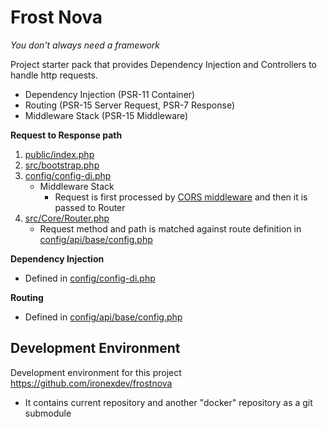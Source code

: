 # Frost Nova 
_You don't always need a framework_

Project starter pack that provides Dependency Injection and Controllers to handle http requests.
- Dependency Injection (PSR-11 Container)
- Routing (PSR-15 Server Request, PSR-7 Response)
- Middleware Stack (PSR-15 Middleware)

**Request to Response path**
1) [public/index.php](https://github.com/ironexdev/frostnova-app/blob/master/public/index.php)
2) [src/bootstrap.php](https://github.com/ironexdev/frostnova-app/blob/master/src/bootstrap.php)
3) [config/config-di.php](https://github.com/ironexdev/frostnova-app/blob/14280ebad5e8cbbc92778337173bd872a00dd7ad/config/config-di.php#L39)
    - Middleware Stack
      - Request is first processed by [CORS middleware](https://github.com/tuupola/cors-middleware) and then it is passed to Router
4) [src/Core/Router.php](https://github.com/ironexdev/frostnova-app/blob/master/src/Core/Router.php)
    - Request method and path is matched against route definition in [config/api/base/config.php](https://github.com/ironexdev/frostnova-app/blob/master/config/api/base/routes.php)

**Dependency Injection**
- Defined in [config/config-di.php](https://github.com/ironexdev/frostnova-app/blob/master/config/config-di.php)

**Routing**
- Defined in [config/api/base/config.php](https://github.com/ironexdev/frostnova-app/blob/master/config/api/base/routes.php)

## Development Environment

Development environment for this project https://github.com/ironexdev/frostnova
- It contains current repository and another "docker" repository as a git submodule
